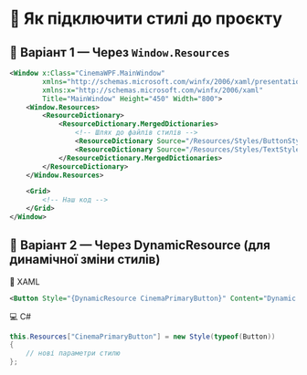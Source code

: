 # 🎨 Як підключити стилі до проєкту

## 🧩 Варіант 1 — Через `Window.Resources`

```xml
<Window x:Class="CinemaWPF.MainWindow"
        xmlns="http://schemas.microsoft.com/winfx/2006/xaml/presentation"
        xmlns:x="http://schemas.microsoft.com/winfx/2006/xaml"
        Title="MainWindow" Height="450" Width="800">
    <Window.Resources>
        <ResourceDictionary>
            <ResourceDictionary.MergedDictionaries>
                <!-- Шлях до файлів стилів -->
                <ResourceDictionary Source="/Resources/Styles/ButtonStyles.xaml" />
                <ResourceDictionary Source="/Resources/Styles/TextStyles.xaml" />
            </ResourceDictionary.MergedDictionaries>
        </ResourceDictionary>
    </Window.Resources>

    <Grid>
        <!-- Наш код -->
    </Grid>
</Window>

```
## 🔁 Варіант 2 — Через DynamicResource (для динамічної зміни стилів)
📄 XAML
```xml
<Button Style="{DynamicResource CinemaPrimaryButton}" Content="Dynamic Style" />
```
💻 C#
```C#
this.Resources["CinemaPrimaryButton"] = new Style(typeof(Button))
{
    // нові параметри стилю
};

